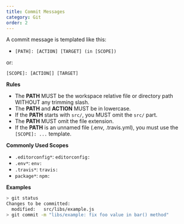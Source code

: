 ```yaml
---
title: Commit Messages
category: Git
order: 2
---
```


A commit message is templated like this:

- `[PATH]: [ACTION] [TARGET] (in [SCOPE])`

or:

`[SCOPE]: [ACTION[] [TARGET]`

**Rules**

- The **PATH** MUST be the workspace relative file or directory path WITHOUT any trimming slash.
- The **PATH** and **ACTION** MUST be in lowercase.
- If the **PATH** starts with `src/`, you MUST omit the `src/` part.
- The **PATH** MUST omit the file extension.
- If the **PATH** is an unnamed file (.env, .travis.yml), you must use the `[SCOPE]: ...` template.

**Commonly Used Scopes**

- `.editorconfig*`: `editorconfig: `
- `.env*`: `env: `
- `.travis*`: `travis: `
- `package*`: `npm: `

**Examples**

```bash
> git status
Changes to be committed:
  modified:   src/libs/example.js
> git commit -m "libs/example: fix foo value in bar() method"
```
